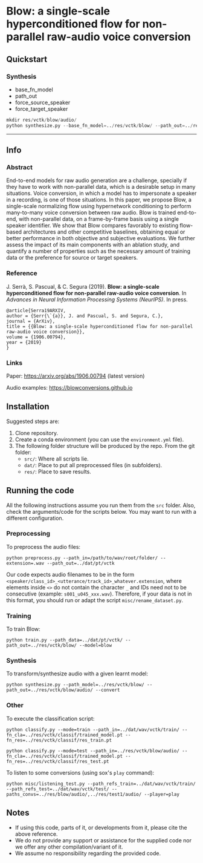 # Blow: a single-scale hyperconditioned flow for non-parallel raw-audio voice conversion

## Quickstart

### Synthesis
- base_fn_model
- path_out
- force_source_speaker
- force_target_speaker

```python
mkdir res/vctk/blow/audio/
python synthesize.py --base_fn_model=../res/vctk/blow/ --path_out=../res/vctk/blow/audio/ --convert --force_source_speaker=s001 --force_target_speaker=s002
```

---

## Info

### Abstract

End-to-end models for raw audio generation are a challenge, specially if they have to work with non-parallel data, which is a desirable setup in many situations. Voice conversion, in which a model has to impersonate a speaker in a recording, is one of those situations. In this paper, we propose Blow, a single-scale normalizing flow using hypernetwork conditioning to perform many-to-many voice conversion between raw audio. Blow is trained end-to-end, with non-parallel data, on a frame-by-frame basis using a single speaker identifier. We show that Blow compares favorably to existing flow-based architectures and other competitive baselines, obtaining equal or better performance in both objective and subjective evaluations. We further assess the impact of its main components with an ablation study, and quantify a number of properties such as the necessary amount of training data or the preference for source or target speakers.

### Reference

J. Serrà, S. Pascual, & C. Segura (2019). **Blow: a single-scale hyperconditioned flow for non-parallel raw-audio voice conversion**. In _Advances in Neural Information Processing Systems (NeurIPS)_. In press.

```
@article{Serra19ARXIV,
author = {Serr{\`{a}}, J. and Pascual, S. and Segura, C.},
journal = {ArXiv},
title = {{Blow: a single-scale hyperconditioned flow for non-parallel raw-audio voice conversion}},
volume = {1906.00794},
year = {2019}
}
```

### Links

Paper: https://arxiv.org/abs/1906.00794 (latest version)

Audio examples: https://blowconversions.github.io

## Installation

Suggested steps are:

1. Clone repository.
1. Create a conda environment (you can use the `environment.yml` file).
1. The following folder structure will be produced by the repo. From the git folder:
    - `src/`: Where all scripts lie.
    - `dat/`: Place to put all preprocessed files (in subfolders).
    - `res/`: Place to save results.

## Running the code

All the following instructions assume you run them from the `src` folder. 
Also, check the arguments/code for the scripts below. You may want to run with a different configuration.

### Preprocessing

To preprocess the audio files:
```
python preprocess.py --path_in=/path/to/wav/root/folder/ --extension=.wav --path_out=../dat/pt/vctk
```
Our code expects audio filenames to be in the form `<speaker/class_id>_<utterance/track_id>_whatever.extension`, 
where elements inside `<>` do not contain the character `_` and IDs need not to be consecutive (example: `s001_u045_xxx.wav`). 
Therefore, if your data is not in this format, you should run or adapt the script `misc/rename_dataset.py`.

### Training

To train Blow:
```
python train.py --path_data=../dat/pt/vctk/ --path_out=../res/vctk/blow/ --model=blow
```

### Synthesis

To transform/synthesize audio with a given learnt model:
```
python synthesize.py --path_model=../res/vctk/blow/ --path_out=../res/vctk/blow/audio/ --convert
```

### Other

To execute the classification script:
```
python classify.py --mode=train --path_in=../dat/wav/vctk/train/ --fn_cla=../res/vctk/classif/trained_model.pt --fn_res=../res/vctk/classif/res_train.pt

python classify.py --mode=test --path_in=../res/vctk/blow/audio/ --fn_cla=../res/vctk/classif/trained_model.pt --fn_res=../res/vctk/classif/res_test.pt
```

To listen to some conversions (using sox's `play` command):
```
python misc/listening_test.py --path_refs_train=../dat/wav/vctk/train/ --path_refs_test=../dat/wav/vctk/test/ --paths_convs=../res/blow/audio/,../res/test1/audio/ --player=play
```

## Notes

- If using this code, parts of it, or developments from it, please cite the above reference.
- We do not provide any support or assistance for the supplied code nor we offer any other compilation/variant of it.
- We assume no responsibility regarding the provided code.

